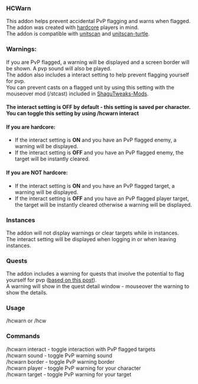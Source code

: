 ### HCWarn
This addon helps prevent accidental PvP flagging and warns when flagged.    
The addon was created with [hardcore](https://turtle-wow.org/#/hardcore-mode]) players in mind.    
The addon is compatible with [unitscan](https://github.com/shirsig/unitscan-vanilla) and [unitscan-turtle](https://github.com/GryllsAddons/unitscan-turtle).

### Warnings:
If you are PvP flagged, a warning will be displayed and a screen border will be shown. A pvp sound will also be played.   
The addon also includes a interact setting to help prevent flagging yourself for pvp.   
You can prevent casts on a flagged unit by using this setting with the mouseover mod (/stcast) included in [ShaguTweaks-Mods](https://github.com/GryllsAddons/ShaguTweaks-Mods).
#### The interact setting is OFF by default - this setting is saved per character. You can toggle this setting by using /hcwarn interact
#### If you are hardcore:     
- If the interact setting is **ON** and you have an PvP flagged enemy, a warning will be displayed.    
- If the interact setting is **OFF** and you have an PvP flagged enemy, the target will be instantly cleared.
#### If you are NOT hardcore:     
- If the interact setting is **ON** and you have an PvP flagged target, a warning will be displayed.    
- If the interact setting is **OFF** and you have an PvP flagged player target, the target will be instantly cleared otherwise a warning will be displayed.     
### Instances
The addon will not display warnings or clear targets while in instances.     
The interact setting will be displayed when logging in or when leaving instances.       
### Quests
The addon includes a warning for quests that involve the potential to flag yourself for pvp ([based on this post](https://forum.turtle-wow.org/viewtopic.php?f=37&t=4490)).     
A warning will show in the quest detail window - mouseover the warning to show the details.     
### Usage
/hcwarn or /hcw    
### Commands
/hcwarn interact - toggle interaction with PvP flagged targets     
/hcwarn sound - toggle PvP warning sound     
/hcwarn border - toggle PvP warning border     
/hcwarn player - toggle PvP warning for your character     
/hcwarn target - toggle PvP warning for your target     
